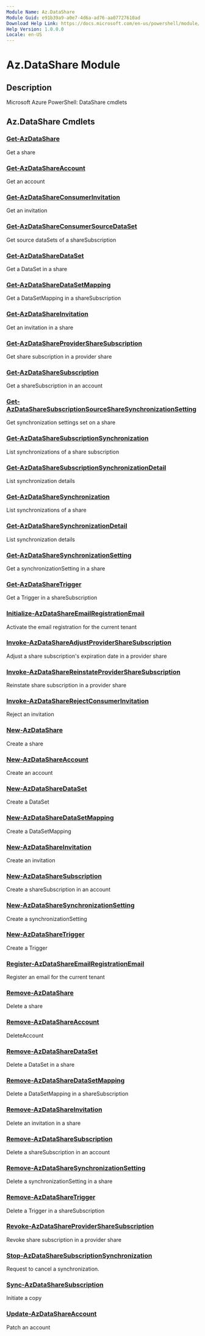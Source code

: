```yaml
---
Module Name: Az.DataShare
Module Guid: e91b39a9-a0e7-4d6a-ad76-aa07727610ad
Download Help Link: https://docs.microsoft.com/en-us/powershell/module/az.datashare
Help Version: 1.0.0.0
Locale: en-US
---
```


# Az.DataShare Module
## Description
Microsoft Azure PowerShell: DataShare cmdlets

## Az.DataShare Cmdlets
### [Get-AzDataShare](Get-AzDataShare.md)
Get a share

### [Get-AzDataShareAccount](Get-AzDataShareAccount.md)
Get an account

### [Get-AzDataShareConsumerInvitation](Get-AzDataShareConsumerInvitation.md)
Get an invitation

### [Get-AzDataShareConsumerSourceDataSet](Get-AzDataShareConsumerSourceDataSet.md)
Get source dataSets of a shareSubscription

### [Get-AzDataShareDataSet](Get-AzDataShareDataSet.md)
Get a DataSet in a share

### [Get-AzDataShareDataSetMapping](Get-AzDataShareDataSetMapping.md)
Get a DataSetMapping in a shareSubscription

### [Get-AzDataShareInvitation](Get-AzDataShareInvitation.md)
Get an invitation in a share

### [Get-AzDataShareProviderShareSubscription](Get-AzDataShareProviderShareSubscription.md)
Get share subscription in a provider share

### [Get-AzDataShareSubscription](Get-AzDataShareSubscription.md)
Get a shareSubscription in an account

### [Get-AzDataShareSubscriptionSourceShareSynchronizationSetting](Get-AzDataShareSubscriptionSourceShareSynchronizationSetting.md)
Get synchronization settings set on a share

### [Get-AzDataShareSubscriptionSynchronization](Get-AzDataShareSubscriptionSynchronization.md)
List synchronizations of a share subscription

### [Get-AzDataShareSubscriptionSynchronizationDetail](Get-AzDataShareSubscriptionSynchronizationDetail.md)
List synchronization details

### [Get-AzDataShareSynchronization](Get-AzDataShareSynchronization.md)
List synchronizations of a share

### [Get-AzDataShareSynchronizationDetail](Get-AzDataShareSynchronizationDetail.md)
List synchronization details

### [Get-AzDataShareSynchronizationSetting](Get-AzDataShareSynchronizationSetting.md)
Get a synchronizationSetting in a share

### [Get-AzDataShareTrigger](Get-AzDataShareTrigger.md)
Get a Trigger in a shareSubscription

### [Initialize-AzDataShareEmailRegistrationEmail](Initialize-AzDataShareEmailRegistrationEmail.md)
Activate the email registration for the current tenant

### [Invoke-AzDataShareAdjustProviderShareSubscription](Invoke-AzDataShareAdjustProviderShareSubscription.md)
Adjust a share subscription's expiration date in a provider share

### [Invoke-AzDataShareReinstateProviderShareSubscription](Invoke-AzDataShareReinstateProviderShareSubscription.md)
Reinstate share subscription in a provider share

### [Invoke-AzDataShareRejectConsumerInvitation](Invoke-AzDataShareRejectConsumerInvitation.md)
Reject an invitation

### [New-AzDataShare](New-AzDataShare.md)
Create a share

### [New-AzDataShareAccount](New-AzDataShareAccount.md)
Create an account

### [New-AzDataShareDataSet](New-AzDataShareDataSet.md)
Create a DataSet

### [New-AzDataShareDataSetMapping](New-AzDataShareDataSetMapping.md)
Create a DataSetMapping

### [New-AzDataShareInvitation](New-AzDataShareInvitation.md)
Create an invitation

### [New-AzDataShareSubscription](New-AzDataShareSubscription.md)
Create a shareSubscription in an account

### [New-AzDataShareSynchronizationSetting](New-AzDataShareSynchronizationSetting.md)
Create a synchronizationSetting

### [New-AzDataShareTrigger](New-AzDataShareTrigger.md)
Create a Trigger

### [Register-AzDataShareEmailRegistrationEmail](Register-AzDataShareEmailRegistrationEmail.md)
Register an email for the current tenant

### [Remove-AzDataShare](Remove-AzDataShare.md)
Delete a share

### [Remove-AzDataShareAccount](Remove-AzDataShareAccount.md)
DeleteAccount

### [Remove-AzDataShareDataSet](Remove-AzDataShareDataSet.md)
Delete a DataSet in a share

### [Remove-AzDataShareDataSetMapping](Remove-AzDataShareDataSetMapping.md)
Delete a DataSetMapping in a shareSubscription

### [Remove-AzDataShareInvitation](Remove-AzDataShareInvitation.md)
Delete an invitation in a share

### [Remove-AzDataShareSubscription](Remove-AzDataShareSubscription.md)
Delete a shareSubscription in an account

### [Remove-AzDataShareSynchronizationSetting](Remove-AzDataShareSynchronizationSetting.md)
Delete a synchronizationSetting in a share

### [Remove-AzDataShareTrigger](Remove-AzDataShareTrigger.md)
Delete a Trigger in a shareSubscription

### [Revoke-AzDataShareProviderShareSubscription](Revoke-AzDataShareProviderShareSubscription.md)
Revoke share subscription in a provider share

### [Stop-AzDataShareSubscriptionSynchronization](Stop-AzDataShareSubscriptionSynchronization.md)
Request to cancel a synchronization.

### [Sync-AzDataShareSubscription](Sync-AzDataShareSubscription.md)
Initiate a copy

### [Update-AzDataShareAccount](Update-AzDataShareAccount.md)
Patch an account

